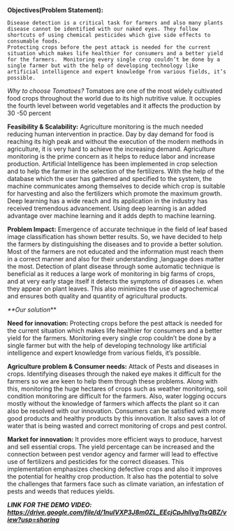 **Objectives(Problem Statement):**

    Disease detection is a critical task for farmers and also many plants disease cannot be identified with our naked eyes. They follow shortcuts of using chemical pesticides which give side effects to consumable foods. 
    Protecting crops before the pest attack is needed for the current situation which makes life healthier for consumers and a better yield for the farmers.  Monitoring every single crop couldn’t be done by a single farmer but with the help of developing technology like artificial intelligence and expert knowledge from various fields, it’s possible.
_Why to choose Tomatoes?_
    Tomatoes are one of the most widely cultivated food crops throughout the world due to its high nutritive value. It occupies the fourth level between world vegetables and it affects the production by 30 -50 percent
    
**Feasibility & Scalability:**
      Agriculture monitoring is the much needed reducing human intervention in practice. Day by day demand for food is reaching its high peak and without the execution of the modern methods in agriculture, it is very hard to achieve the increasing demand. Agriculture monitoring is the prime concern as it helps to reduce labor and increase production. Artificial Intelligence has been implemented in crop selection and to help the farmer in the selection of the fertilizers. With the help of the database which the user has gathered and specified to the system, the machine communicates among themselves to decide which crop is suitable for harvesting and also the fertilizers which promote the maximum growth. Deep learning has a wide reach and its application in the industry has received tremendous advancement. Using deep learning is an added advantage over machine learning and it adds depth to machine learning. 

**Problem Impact:**
    Emergence of accurate technique in the field of leaf based image classification has shown better results. So, we have decided to help the farmers by distinguishing the diseases and to provide a better solution. Most of the farmers are not educated and the information must reach them in a correct manner and also for their understanding ,language does matter the most. Detection of plant disease through some automatic technique is beneficial as it reduces a large work of monitoring in big farms of crops, and at very early stage itself it detects the symptoms of diseases i.e. when they appear on plant leaves. This also minimizes the use of agrochemical and ensures both quality and quantity of agricultural products.

_**Our solution_**

**Need for innovation:**
    Protecting crops before the pest attack is needed for the current situation which makes life healthier for consumers and a better yield for the farmers.  Monitoring every single crop couldn’t be done by a single farmer but with the help of developing technology like artificial intelligence and expert knowledge from various fields, it’s possible. 
    
**Agriculture problem & Consumer needs:** 
    Attack of Pests and diseases in crops. Identifying diseases through the naked eye makes it difficult for the farmers so we are keen to help them through these problems. Along with this, monitoring the huge hectares of crops such as weather monitoring, soil condition monitoring are difficult for the farmers. Also, water logging occurs mostly without the knowledge of farmers which affects the plant so it can also be resolved with our innovation. 
Consumers can be satisfied with more good products and healthy products by this innovation. It also saves a lot of water that is being wasted and correct monitoring of crops and pest control.

**Market for innovation:** 
    It provides more efficient ways to produce, harvest and sell essential crops. The yield percentage can be increased and the connection between pest vendor agency and farmer will lead to effective use of fertilizers and pesticides for the correct diseases. This implementation emphasizes checking defective crops and also it improves the potential for healthy crop production. It also has the potential to solve the challenges that farmers face such as climate variation, an infestation of pests and weeds that reduces yields.
    
_**LINK FOR THE DEMO VIDEO: https://drive.google.com/file/d/1nuIVXP3J8m0ZL_EEcjCpJhIlvgTtsQBZ/view?usp=sharing**_


